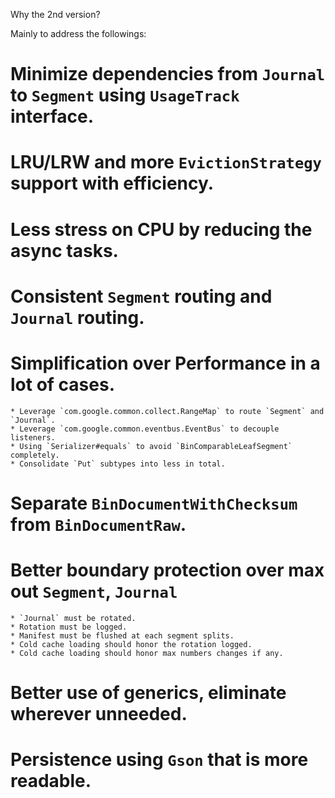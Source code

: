 Why the 2nd version?

Mainly to address the followings:

# Minimize dependencies from `Journal` to `Segment` using `UsageTrack` interface.
# LRU/LRW and more `EvictionStrategy` support with efficiency.
# Less stress on CPU by reducing the async tasks.
# Consistent `Segment` routing and `Journal` routing.
# Simplification over Performance in a lot of cases.
    * Leverage `com.google.common.collect.RangeMap` to route `Segment` and `Journal`.
    * Leverage `com.google.common.eventbus.EventBus` to decouple listeners.
    * Using `Serializer#equals` to avoid `BinComparableLeafSegment` completely.
    * Consolidate `Put` subtypes into less in total.
# Separate `BinDocumentWithChecksum` from `BinDocumentRaw`.
# Better boundary protection over max out `Segment`, `Journal`
    * `Journal` must be rotated.
    * Rotation must be logged.
    * Manifest must be flushed at each segment splits.
    * Cold cache loading should honor the rotation logged.
    * Cold cache loading should honor max numbers changes if any.
# Better use of generics, eliminate wherever unneeded.
# Persistence using `Gson` that is more readable.
